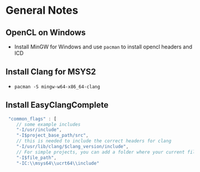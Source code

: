 # General Notes

## OpenCL on Windows

- Install MinGW for Windows and use `pacman` to install opencl headers and ICD

## Install Clang for MSYS2
- `pacman -S mingw-w64-x86_64-clang`

## Install EasyClangComplete

```javascript
 "common_flags" : [
    // some example includes
    "-I/usr/include",
    "-I$project_base_path/src",
    // this is needed to include the correct headers for clang
    "-I/usr/lib/clang/$clang_version/include",
    // For simple projects, you can add a folder where your current file is
    "-I$file_path",
    "-IC:\\msys64\\ucrt64\\include"
```